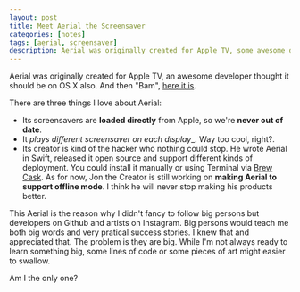 ```yaml
---
layout: post
title: Meet Aerial the Screensaver
categories: [notes]
tags: [aerial, screensaver]
description: Aerial was originally created for Apple TV, some awesome developer thought that it should be on OS X also.
---
```


Aerial was originally created for Apple TV, an awesome developer thought it should be on OS X also. And then "Bam", [here it is](https://github.com/JohnCoates/Aerial "Apple TV Aerial Screensaver for Mac").

There are three things I love about Aerial:

* Its screensavers are __loaded directly__ from Apple, so we're __never out of date__.
* It _plays different screensaver on each display__. Way too cool, right?.
* Its creator is kind of the hacker who nothing could stop. He wrote Aerial in Swift, released it open source and support different kinds of deployment. You could install it manually or using Terminal via [Brew Cask](https://caskroom.github.io/ "Brew Cask"). As for now, Jon the Creator is still working on __making Aerial to support offline mode__. I think he will never stop making his products better.

This Aerial is the reason why I didn't fancy to follow big persons but developers on Github and artists on Instagram. Big persons would teach me both big words and very pratical success stories. I knew that and appreciated that. The problem is they are big. While I'm not always ready to learn something big, some lines of code or some pieces of art might easier to swallow.

Am I the only one?

